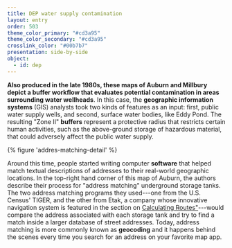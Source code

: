 ```yaml
---
title: DEP water supply contamination
layout: entry
order: 503
theme_color_primary: "#cd3a95"
theme_color_secondary: "#cd3a95"
crosslink_color: "#00b7b7"
presentation: side-by-side
object:
  - id: dep
---
```


**Also produced in the late 1980s, these maps of Auburn and Millbury depict a buffer workflow that evaluates potential contamination in areas surrounding water wellheads**. In this case, the **geographic information systems** (GIS) analysts took two kinds of features as an input: first, public water supply wells, and second, surface water bodies, like Eddy Pond. The resulting "Zone II" **buffers** represent a protective radius that restricts certain human activities, such as the above-ground storage of hazardous material, that could adversely affect the public water supply.

{% figure 'addres-matching-detail' %}

Around this time, people started writing computer **software** that helped match textual descriptions of addresses to their real-world geographic locations. In the top-right hand corner of this map of Auburn, the authors describe their process for "address matching" underground storage tanks. The two address matching programs they used---one from the U.S. Census' TIGER, and the other from Etak, a company whose innovative navigation system is featured in the section on <a class="crosslink" href="../../09-calculating-routes/">Calculating Routes"</a>---would compare the address associated with each storage tank and try to find a match inside a larger database of street addresses. Today, address matching is more commonly known as **geocoding** and it happens behind the scenes every time you search for an address on your favorite map app.
